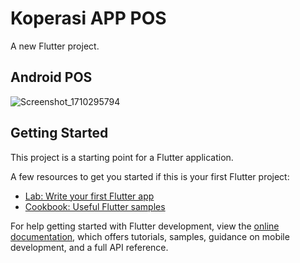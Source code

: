 # Koperasi APP POS 

A new Flutter project.
## Android POS

![Screenshot_1710295794](https://github.com/4tiknugraha/flutter_koperasi_app_atik/assets/38272198/47f2607a-0165-4106-8e73-f5ddf4d269ae)


## Getting Started

This project is a starting point for a Flutter application.

A few resources to get you started if this is your first Flutter project:

- [Lab: Write your first Flutter app](https://docs.flutter.dev/get-started/codelab)
- [Cookbook: Useful Flutter samples](https://docs.flutter.dev/cookbook)

For help getting started with Flutter development, view the
[online documentation](https://docs.flutter.dev/), which offers tutorials,
samples, guidance on mobile development, and a full API reference.
